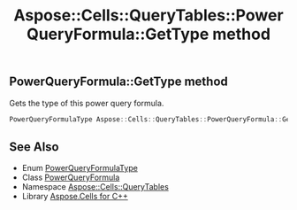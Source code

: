 ﻿---
title: Aspose::Cells::QueryTables::PowerQueryFormula::GetType method
linktitle: GetType
second_title: Aspose.Cells for C++ API Reference
description: 'Aspose::Cells::QueryTables::PowerQueryFormula::GetType method. Gets the type of this power query formula in C++.'
type: docs
weight: 900
url: /cpp/aspose.cells.querytables/powerqueryformula/gettype/
---
## PowerQueryFormula::GetType method


Gets the type of this power query formula.

```cpp
PowerQueryFormulaType Aspose::Cells::QueryTables::PowerQueryFormula::GetType()
```

## See Also

* Enum [PowerQueryFormulaType](../../powerqueryformulatype/)
* Class [PowerQueryFormula](../)
* Namespace [Aspose::Cells::QueryTables](../../)
* Library [Aspose.Cells for C++](../../../)
